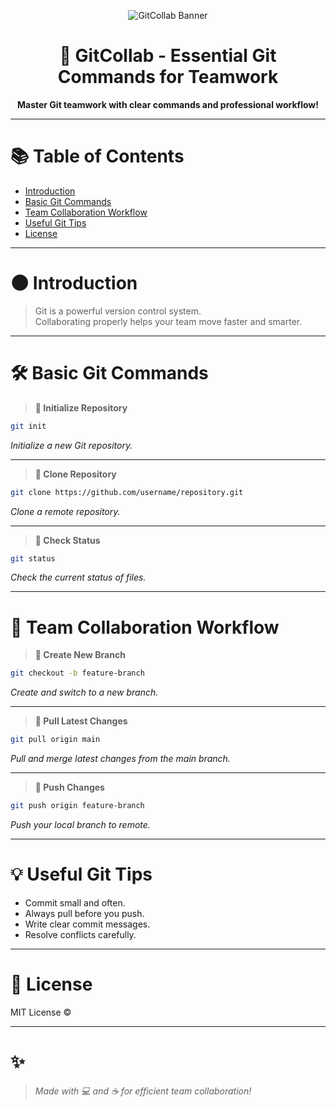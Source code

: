 
<p align="center">
  <img src="https://your-image-url.com/banner.png" alt="GitCollab Banner" />
</p>

<h1 align="center">🚀 GitCollab - Essential Git Commands for Teamwork</h1>

<p align="center">
  <b>Master Git teamwork with clear commands and professional workflow!</b>  
</p>

---

# 📚 Table of Contents
- [Introduction](#introduction)
- [Basic Git Commands](#basic-git-commands)
- [Team Collaboration Workflow](#team-collaboration-workflow)
- [Useful Git Tips](#useful-git-tips)
- [License](#license)

---

# 🌑 Introduction
> Git is a powerful version control system.  
> Collaborating properly helps your team move faster and smarter.

---

# 🛠 Basic Git Commands

> **🔹 Initialize Repository**

```bash
git init
```
_Initialize a new Git repository._

---

> **🔹 Clone Repository**

```bash
git clone https://github.com/username/repository.git
```
_Clone a remote repository._

---

> **🔹 Check Status**

```bash
git status
```
_Check the current status of files._

---

# 🤝 Team Collaboration Workflow

> **🔹 Create New Branch**

```bash
git checkout -b feature-branch
```
_Create and switch to a new branch._

---

> **🔹 Pull Latest Changes**

```bash
git pull origin main
```
_Pull and merge latest changes from the main branch._

---

> **🔹 Push Changes**

```bash
git push origin feature-branch
```
_Push your local branch to remote._

---

# 💡 Useful Git Tips
- Commit small and often.
- Always pull before you push.
- Write clear commit messages.
- Resolve conflicts carefully.

---

# 📜 License
MIT License ©

---

# ✨
> _Made with 💻 and ☕ for efficient team collaboration!_
